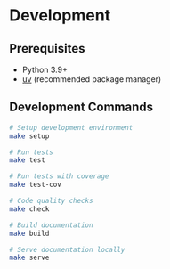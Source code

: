 # Development

## Prerequisites

- Python 3.9+
- [uv](https://github.com/astral-sh/uv) (recommended package manager)

## Development Commands

```bash
# Setup development environment
make setup

# Run tests
make test

# Run tests with coverage
make test-cov

# Code quality checks
make check

# Build documentation
make build

# Serve documentation locally
make serve
```
